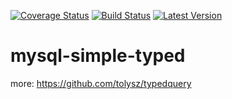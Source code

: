 [![Coverage Status](https://img.shields.io/coveralls/tolysz/mysql-simple-typed.svg)](https://coveralls.io/r/tolysz/mysql-simple-typed)
[![Build Status](https://travis-ci.org/tolysz/mysql-simple-typed.svg?branch=master)](https://travis-ci.org/tolysz/mysql-simple-typed)
[![Latest Version](https://img.shields.io/hackage/v/mysql-simple-typed.svg)](https://hackage.haskell.org/package/mysql-simple-typed)


mysql-simple-typed
==================
more: https://github.com/tolysz/typedquery
